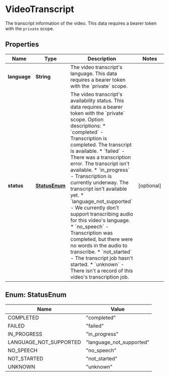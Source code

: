 

# VideoTranscript

The transcript information of the video. This data requires a bearer token with the `private` scope.

## Properties

| Name | Type | Description | Notes |
|------------ | ------------- | ------------- | -------------|
|**language** | **String** | The video transcript&#39;s language. This data requires a bearer token with the &#x60;private&#x60; scope. |  |
|**status** | [**StatusEnum**](#StatusEnum) | The video transcript&#39;s availability status. This data requires a bearer token with the &#x60;private&#x60; scope.  Option descriptions:  * &#x60;completed&#x60; - Transcription is completed. The transcript is available.  * &#x60;failed&#x60; - There was a transcription error. The transcript isn&#39;t available.  * &#x60;in_progress&#x60; - Transcription is currently underway. The transcript isn&#39;t available yet.  * &#x60;language_not_supported&#x60; - We currently don&#39;t support transcribing audio for this video&#39;s language.  * &#x60;no_speech&#x60; - Transcription was completed, but there were no words in the audio to transcribe.  * &#x60;not_started&#x60; - The transcript job hasn&#39;t started.  * &#x60;unknown&#x60; - There isn&#39;t a record of this video&#39;s transcription job.  |  [optional] |



## Enum: StatusEnum

| Name | Value |
|---- | -----|
| COMPLETED | &quot;completed&quot; |
| FAILED | &quot;failed&quot; |
| IN_PROGRESS | &quot;in_progress&quot; |
| LANGUAGE_NOT_SUPPORTED | &quot;language_not_supported&quot; |
| NO_SPEECH | &quot;no_speech&quot; |
| NOT_STARTED | &quot;not_started&quot; |
| UNKNOWN | &quot;unknown&quot; |



